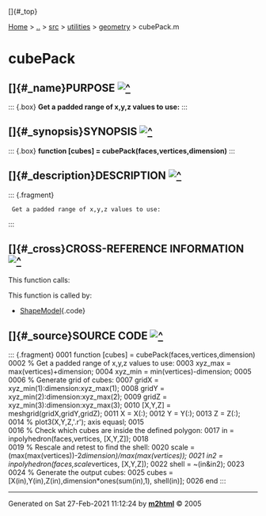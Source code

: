 []{#_top}

<div>

[Home](../../../../index.html) \> [..](#) \> [src](#) \> [utilities](#)
\> [geometry](index.html) \> cubePack.m

</div>

# cubePack

## []{#_name}PURPOSE [![\^](../../../../up.png)](#_top)

::: {.box}
**Get a padded range of x,y,z values to use:**
:::

## []{#_synopsis}SYNOPSIS [![\^](../../../../up.png)](#_top)

::: {.box}
**function \[cubes\] = cubePack(faces,vertices,dimension)**
:::

## []{#_description}DESCRIPTION [![\^](../../../../up.png)](#_top)

::: {.fragment}
``` {.comment}
 Get a padded range of x,y,z values to use:
```
:::

## []{#_cross}CROSS-REFERENCE INFORMATION [![\^](../../../../up.png)](#_top)

This function calls:

This function is called by:

-   [ShapeModel](ShapeModel.html){.code}

## []{#_source}SOURCE CODE [![\^](../../../../up.png)](#_top)

::: {.fragment}
    0001 function [cubes] = cubePack(faces,vertices,dimension)
    0002     % Get a padded range of x,y,z values to use:
    0003     xyz_max = max(vertices)+dimension;
    0004     xyz_min = min(vertices)-dimension;
    0005     
    0006     % Generate grid of cubes:
    0007     gridX = xyz_min(1):dimension:xyz_max(1);
    0008     gridY = xyz_min(2):dimension:xyz_max(2);
    0009     gridZ = xyz_min(3):dimension:xyz_max(3);
    0010     [X,Y,Z] = meshgrid(gridX,gridY,gridZ);
    0011     X = X(:);
    0012     Y = Y(:);
    0013     Z = Z(:);
    0014 %     plot3(X,Y,Z,'.r'); axis equasl;
    0015     
    0016     % Check which cubes are inside the defined polygon:
    0017     in = inpolyhedron(faces,vertices, [X,Y,Z]);
    0018     
    0019     % Rescale and retest to find the shell:
    0020     scale = (max(max(vertices))-2*dimension)/max(max(vertices));
    0021     in2   = inpolyhedron(faces,scale*vertices, [X,Y,Z]);
    0022     shell = ~(in&in2);
    0023     
    0024     % Generate the output cubes:
    0025     cubes = [X(in),Y(in),Z(in),dimension*ones(sum(in),1), shell(in)];
    0026 end
:::

------------------------------------------------------------------------

Generated on Sat 27-Feb-2021 11:12:24 by
**[m2html](http://www.artefact.tk/software/matlab/m2html/ "Matlab Documentation in HTML")**
© 2005
